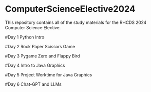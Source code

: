 # ComputerScienceElective2024
This repository contains all of the study materials for the RHCDS 2024 Computer Science Elective.

#Day 1
Python Intro

#Day 2
Rock Paper Scissors Game

#Day 3
Pygame Zero and Flappy Bird

#Day 4
Intro to Java Graphics

#Day 5
Project Worktime for Java Graphics

#Day 6
Chat-GPT and LLMs
